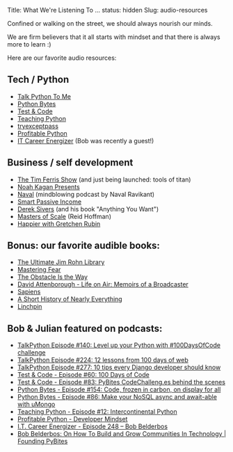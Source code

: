Title: What We're Listening To ...
status: hidden
Slug: audio-resources

Confined or walking on the street, we should always nourish our minds.

We are firm believers that it all starts with mindset and that there is always more to learn :)

Here are our favorite audio resources:

## Tech / Python

- [Talk Python To Me](https://talkpython.fm/)
- [Python Bytes](https://pythonbytes.fm/)
- [Test & Code](https://testandcode.com/)
- [Teaching Python](https://www.teachingpython.fm/)
- [tryexceptpass](https://tryexceptpass.org/podcast/)
- [Profitable Python](https://anchor.fm/profitablepythonfm)
- [IT Career Energizer](https://itcareerenergizer.com/) (Bob was recently a guest!)


## Business / self development

- [The Tim Ferris Show](https://tim.blog/podcast/) (and just being launched: tools of titan)
- [Noah Kagan Presents](https://podcasts.apple.com/us/podcast/id1187402810?ls=1&mt=2)
- [Naval](https://nav.al/) (mindblowing podcast by Naval Ravikant)
- [Smart Passive Income](https://www.smartpassiveincome.com/listen/)
- [Derek Sivers](https://sivers.org/podcast) (and his book "Anything You Want")
- [Masters of Scale](https://mastersofscale.com/) (Reid Hoffman)
- [Happier with Gretchen Rubin](https://gretchenrubin.com/podcasts/)


## Bonus: our favorite audible books:

- [The Ultimate Jim Rohn Library](https://www.audible.com.au/pd/The-Ultimate-Jim-Rohn-Library-Audiobook/B076PQQGCQ)
- [Mastering Fear](https://www.audible.com.au/pd/Mastering-Fear-Audiobook/B07CSF7Q2J)
- [The Obstacle Is the Way](https://www.audible.com.au/pd/The-Obstacle-Is-the-Way-Audiobook/B00K257NIK)
- [David Attenborough - Life on Air: Memoirs of a Broadcaster](https://www.audible.com.au/pd/David-Attenborough-Life-on-Air-Memoirs-of-a-Broadcaster-Audiobook/B00FEZ7ZVI)
- [Sapiens](https://www.audible.com.au/pd/Sapiens-Audiobook/B00VY24R3Y)
- [A Short History of Nearly Everything](https://www.audible.com.au/pd/A-Short-History-of-Nearly-Everything-Audiobook/B00FH2TVH4)
- [Linchpin](https://www.audible.com.au/pd/Linchpin-Are-You-Indispensable-Audiobook/B00FGIFHPO)

## Bob & Julian featured on podcasts:

- [TalkPython Episode #140: Level up your Python with #100DaysOfCode challenge](https://talkpython.fm/140)
- [TalkPython Episode #224: 12 lessons from 100 days of web](https://talkpython.fm/224)
- [TalkPython Episode #277: 10 tips every Django developer should know](https://talkpython.fm/277)
- [Test & Code - Episode #60: 100 Days of Code](https://testandcode.com/60)
- [Test & Code - Episode #83: PyBites CodeChalleng.es behind the scenes](https://testandcode.com/83)
- [Python Bytes - Episode #154: Code, frozen in carbon, on display for all](https://pythonbytes.fm/episodes/show/154/code-frozen-in-carbon-on-display-for-all)
- [Python Bytes - Episode #86: Make your NoSQL async and await-able with uMongo](https://pythonbytes.fm/episodes/show/86/make-your-nosql-async-and-await-able-with-umongo)
- [Teaching Python - Episode #12: Intercontinental Python](https://www.teachingpython.fm/12)
- [Profitable Python - Developer Mindset](https://anchor.fm/profitablepythonfm/episodes/Developer-Mindset--Julian--Bob-of-Pybit-es-egkcmc)
- [I.T. Career Energizer - Episode 248 – Bob Belderbos](https://itcareerenergizer.com/episode-248-career-use-mentor-set-goals-make-plan-bob-belderbos/)
- [Bob Belderbos: On How To Build and Grow Communities In Technology | Founding PyBites](https://exploit.chat/episodes/ep15)
